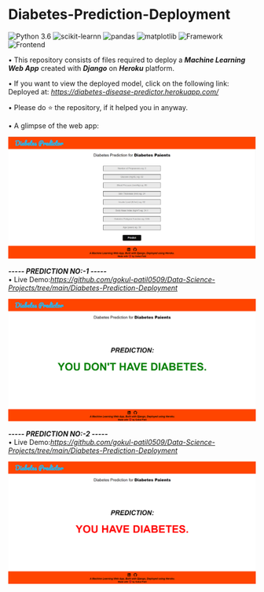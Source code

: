 # Diabetes-Prediction-Deployment

![Python 3.6](https://img.shields.io/badge/Python-3.6-brightgreen.svg) ![scikit-learnn](https://img.shields.io/badge/Library-Scikit_Learn-orange.svg) ![pandas](https://img.shields.io/badge/Library-Pandas-yellow.svg) ![matplotlib](https://img.shields.io/badge/Library-Matplotlib-orange.svg) ![Framework](https://img.shields.io/badge/Framework-Django-pink) ![Frontend](https://img.shields.io/badge/Frontend-HTML/CSS/JS-green)

• This repository consists of files required to deploy a ___Machine Learning Web App___ created with ___Django___ on ___Heroku___ platform.

• If you want to view the deployed model, click on the following link:<br />
Deployed at: _https://diabetes-disease-predictor.herokuapp.com/_

• Please do ⭐ the repository, if it helped you in anyway.

• A glimpse of the web app:

 ![GIF](readme_resources/diabetes_prediction.png)
 
  _**----- PREDICTION NO:-1 -----**_<br />
 • Live Demo:_https://github.com/gokul-patil0509/Data-Science-Projects/tree/main/Diabetes-Prediction-Deployment_ 
 
 ![GIF](readme_resources/diabetes_result1.png)
  
 _**----- PREDICTION NO:-2 -----**_<br />
 • Live Demo:_https://github.com/gokul-patil0509/Data-Science-Projects/tree/main/Diabetes-Prediction-Deployment_ 
 
 ![GIF](readme_resources/diabetes_result2.png)
